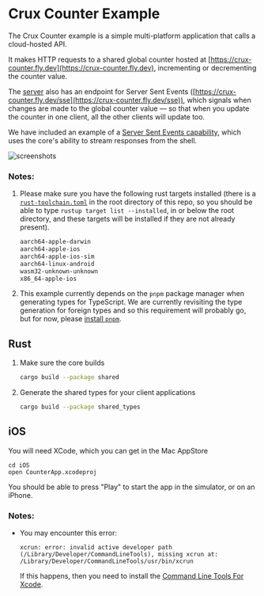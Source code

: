 # Crux Counter Example

The Crux Counter example is a simple multi-platform application that calls a cloud-hosted API.

It makes HTTP requests to a shared global counter hosted at [https://crux-counter.fly.dev](https://crux-counter.fly.dev), incrementing or decrementing the counter value.

The [server](./server/) also has an endpoint for Server Sent Events ([https://crux-counter.fly.dev/sse](https://crux-counter.fly.dev/sse)), which signals when changes are made to the global counter value — so that when you update the counter in one client, all the other clients will update too.

We have included an example of a [Server Sent Events capability](./shared/src/capabilities/sse.rs), which uses the core's ability to stream responses from the shell.

![screenshots](./counter.webp)

### Notes:

1. Please make sure you have the following rust targets installed (there is a [`rust-toolchain.toml`](../../rust-toolchain.toml) in the root directory of this repo, so you should be able to type `rustup target list --installed`, in or below the root directory, and these targets will be installed if they are not already present).

   ```txt
   aarch64-apple-darwin
   aarch64-apple-ios
   aarch64-apple-ios-sim
   aarch64-linux-android
   wasm32-unknown-unknown
   x86_64-apple-ios
   ```

2. This example currently depends on the `pnpm` package manager when generating types for TypeScript. We are currently revisiting the type generation for foreign types and so this requirement will probably go, but for now, please [install `pnpm`](https://pnpm.io/installation).

## Rust

1. Make sure the core builds

   ```sh
   cargo build --package shared
   ```

2. Generate the shared types for your client applications

   ```sh
   cargo build --package shared_types
   ```

## iOS

You will need XCode, which you can get in the Mac AppStore

```
cd iOS
open CounterApp.xcodeproj
```

You should be able to press "Play" to start the app in the simulator, or on an iPhone.

### Notes:

- You may encounter this error:

  ```
  xcrun: error: invalid active developer path (/Library/Developer/CommandLineTools), missing xcrun at: /Library/Developer/CommandLineTools/usr/bin/xcrun
  ```

  If this happens, then you need to install the [Command Line Tools For Xcode](https://developer.apple.com/download/all/).